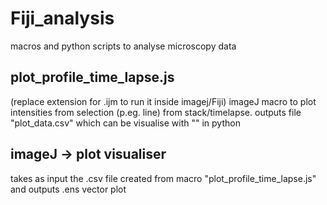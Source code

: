 # Fiji_analysis
macros and python scripts to analyse microscopy data

## plot_profile_time_lapse.js
(replace extension for .ijm to run it inside imagej/Fiji)
imageJ macro to plot intensities from selection (p.eg. line) from stack/timelapse.
outputs file "plot_data.csv" which can be visualise with "" in python

## imageJ -> plot visualiser
takes as input the .csv file created from macro "plot_profile_time_lapse.js" and outputs .ens vector plot
